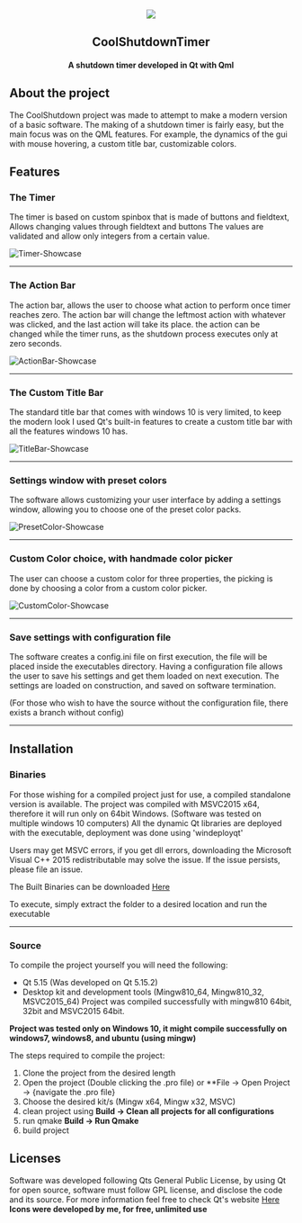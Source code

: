 
<!-- PROJECT LOGO -->
<br />
<p align="center">
  <a href="https://imgur.com/EUdrz2J"><img src="https://i.imgur.com/EUdrz2J.png" /></a>
  </a>

  <h2 align="center">CoolShutdownTimer</h2>
  <h4 align="center">A shutdown timer developed in Qt with Qml</h4>
</p>

## About the project
The CoolShutdown project was made to attempt to make a modern version of a basic software. 
The making of a shutdown timer is fairly easy, but the main focus was on the QML features.
For example, the dynamics of the gui with mouse hovering, a custom title bar, customizable colors.

## Features
### The Timer
The timer is based on custom spinbox that is made of buttons and fieldtext, Allows changing values through fieldtext and buttons
The values are validated and allow only integers from a certain value.

![Timer-Showcase](https://i.imgur.com/VJXEyC8.gif)


------
### The Action Bar

The action bar, allows the user to choose what action to perform once timer reaches zero. The action bar will change the leftmost action with whatever was clicked, and the last
action will take its place. the action can be changed while the timer runs, as the shutdown process executes only at zero seconds.

![ActionBar-Showcase](https://i.imgur.com/wEq0YUM.gif)

------
### The Custom Title Bar


The standard title bar that comes with windows 10 is very limited, to keep the modern look I used Qt's built-in features to create a custom title bar with all the features windows 10 has.

![TitleBar-Showcase](https://i.imgur.com/6fj8lMT.gif)

------
### Settings window with preset colors

The software allows customizing your user interface by adding a settings window, allowing you to choose one of the preset color packs.

![PresetColor-Showcase](https://i.imgur.com/iGp3ae1.gif)

------
### Custom Color choice, with handmade color picker

The user can choose a custom color for three properties, the picking is done by choosing a color from a custom color picker.

![CustomColor-Showcase](https://i.imgur.com/jdprm42.gif)

------
### Save settings with configuration file

The software creates a config.ini file on first execution, the file will be placed inside the executables directory.
Having a configuration file allows the user to save his settings and get them loaded on next execution.
The settings are loaded on construction, and saved on software termination.

(For those who wish to have the source without the configuration file, there exists a branch without config)

------
## Installation

### Binaries

For those wishing for a compiled project just for use, a compiled standalone version is available.
The project was compiled with MSVC2015 x64, therefore it will run only on 64bit Windows. (Software was tested on multiple windows 10 computers)
All the dynamic Qt libraries are deployed with the executable, deployment was done using 'windeployqt'

Users may get MSVC errors, if you get dll errors, downloading the Microsoft Visual C++ 2015 redistributable may solve the issue.
If the issue persists, please file an issue.

The Built Binaries can be downloaded [Here](https://mega.nz/file/EIdwyJRL#7XyM9FEXBPew9hxWIxB3Eez6cIPz2HtlrG4Ay3GWwBI "Download Through mega.nz")

To execute, simply extract the folder to a desired location and run the executable

------
### Source
To compile the project yourself you will need the following:
* Qt 5.15 (Was developed on Qt 5.15.2)
* Desktop kit and development tools (Mingw810_64, Mingw810_32, MSVC2015_64) Project was compiled successfully with mingw810 64bit, 32bit and MSVC2015 64bit.

**Project was tested only on Windows 10, it might compile successfully on windows7, windows8, and ubuntu (using mingw)**

The steps required to compile the project:
1. Clone the project from the desired length
2. Open the project (Double clicking the .pro file) or **File -> Open Project -> {navigate the .pro file}
3. Choose the desired kit/s (Mingw x64, Mingw x32, MSVC)
4. clean project using **Build -> Clean all projects for all configurations** 
5. run qmake **Build -> Run Qmake** 
6. build project

## Licenses
Software was developed following Qts General Public License, by using Qt for open source, software must follow GPL license, and disclose the code and its source.
For more information feel free to check Qt's website [Here](https://www.qt.io "Qt website")
**Icons were developed by me, for free, unlimited use**




